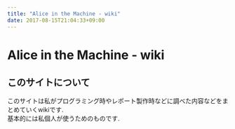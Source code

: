```yaml
---
title: "Alice in the Machine - wiki"
date: 2017-08-15T21:04:33+09:00
---
```


# Alice in the Machine - wiki
## このサイトについて
このサイトは私がプログラミング時やレポート製作時などに調べた内容などをまとめていくwikiです.  
基本的には私個人が使うためのものです.
